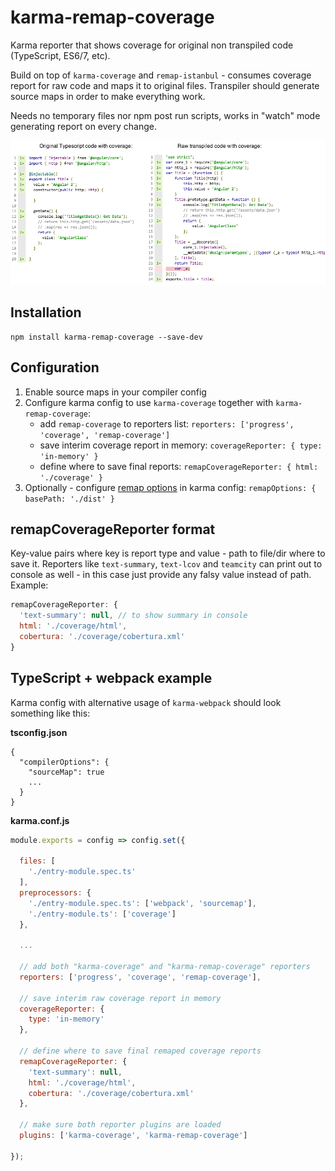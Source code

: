 # karma-remap-coverage
Karma reporter that shows coverage for original non transpiled code (TypeScript, ES6/7, etc).

Build on top of `karma-coverage` and `remap-istanbul` - consumes coverage report for raw code and maps it to original files. Transpiler should generate source maps in order to make everything work.

Needs no temporary files nor npm post run scripts, works in "watch" mode generating report on every change.

![Example](img/coverage_cmp.png)

## Installation
```
npm install karma-remap-coverage --save-dev
```

## Configuration
1. Enable source maps in your compiler config
2. Configure karma config to use `karma-coverage` together with `karma-remap-coverage`:
    * add `remap-coverage` to reporters list: `reporters: ['progress', 'coverage', 'remap-coverage']`
    * save interim coverage report in memory: `coverageReporter: { type: 'in-memory' }`
    * define where to save final reports: `remapCoverageReporter: { html: './coverage' }`
3. Optionally - configure [remap options](https://github.com/SitePen/remap-istanbul#libremap) in karma config: `remapOptions: { basePath: './dist' }`

## remapCoverageReporter format
Key-value pairs where key is report type and value - path to file/dir where to save it. Reporters like `text-summary`, `text-lcov` and `teamcity` can print out to console as well - in this case just provide any falsy value instead of path.
Example:
```javascript
remapCoverageReporter: {
  'text-summary': null, // to show summary in console
  html: './coverage/html',
  cobertura: './coverage/cobertura.xml'
}
```

## TypeScript + webpack example
Karma config with alternative usage of `karma-webpack` should look something like this:

**tsconfig.json**
```
{
  "compilerOptions": {
    "sourceMap": true
    ...
  }
}
```

**karma.conf.js**
```javascript
module.exports = config => config.set({
  
  files: [
    './entry-module.spec.ts'
  ],
  preprocessors: {
    './entry-module.spec.ts': ['webpack', 'sourcemap'],
    './entry-module.ts': ['coverage']
  },
  
  ...
  
  // add both "karma-coverage" and "karma-remap-coverage" reporters
  reporters: ['progress', 'coverage', 'remap-coverage'],
  
  // save interim raw coverage report in memory
  coverageReporter: {
    type: 'in-memory'
  },
  
  // define where to save final remaped coverage reports
  remapCoverageReporter: {
    'text-summary': null,
    html: './coverage/html',
    cobertura: './coverage/cobertura.xml'
  },
  
  // make sure both reporter plugins are loaded
  plugins: ['karma-coverage', 'karma-remap-coverage']
  
});
```
